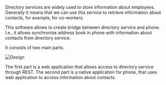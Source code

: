 Directory services are widely used to store information about employees.
Generally it means that we can use this service to retrieve information about contacts, for example, for co-workers.

This software allows to create bridge between directory service and phone.
I.e., it allows synchronize address book in phone with information about contacts from directory service.

It consists of two main parts.

![Design][image:design]

The first part is a web application that allows access to directory service through REST.
The second part is a native application for phone, that uses web application to access information about contacts.

[image:design]: https://github.com/grytsenko/contacts/blob/master/docs/design.png?raw=true

